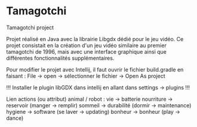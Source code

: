# Tamagotchi

Tamagotchi project

Projet réalisé en Java avec la librairie Libgdx dédié pour le jeu vidéo.
Ce projet consistait en la création d'un jeu vidéo similaire au premier tamagotchi de 1996,
mais avec une interface graphique ainsi que différentes fonctionnalités supplémentaires.

Pour modifier le projet avec Intellij, il faut ouvrir le fichier build.gradle en faisant :
File → open → sélectionner le fichier → Open As project

!!! Installer le plugin libGDX dans intellij en allant dans settings -> plugins !!!

Lien actions (ou attribut) animal / robot :
vie → batterie
nourriture → reservoir (manger → remplir)
sommeil → durabilité (dormir → maintenance)
hygiene → software (se laver → updating)
bonheur → bonheur (play → dance)
